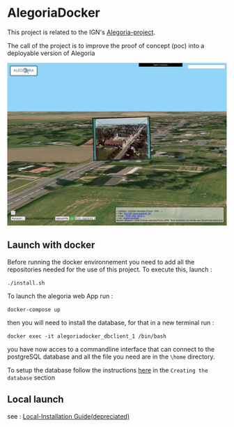 # AlegoriaDocker

This project is related to the IGN's [Alegoria-project](https://www.alegoria-project.fr/).

The call of the project is to improve the proof of concept (poc) into a deployable version of Alegoria

![Demo](img/Screen_Demo.png)

## Launch with docker

Before running the docker environnement you need to add all the repositories needed for the use of this project. To execute this, launch :

```
./install.sh
```

To launch the alegoria web App run :
```
docker-compose up
```

then you will need to install the database, for that in a new terminal run :
```
docker exec -it alegoriadocker_dbclient_1 /bin/bash
```
you have now acces to a commandline interface that can connect to the postgreSQL database
and all the file you need are in the `\home` directory.

To setup the database follow the instructions [here](BDD/README.md) in the `Creating the database` section

## Local launch

see : [Local-Installation Guide(depreciated)](Local-Installation.md)

